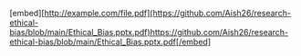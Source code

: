 [embed][http://example.com/file.pdf](https://github.com/Aish26/research-ethical-bias/blob/main/Ethical_Bias.pptx.pdf)https://github.com/Aish26/research-ethical-bias/blob/main/Ethical_Bias.pptx.pdf[/embed]
